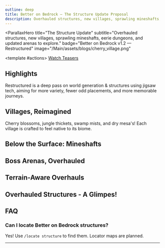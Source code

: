 ```yaml
---
outline: deep
title: Better on Bedrock — The Structure Update Proposal
description: Overhauled structures, new villages, sprawling mineshafts, eerie dungeons, and updated arenas to explore.
---
```


<!-- HERO -->
<ParallaxHero
  title="The Structure Update"
  subtitle="Overhauled structures, new villages, sprawling mineshafts, eerie dungeons, and updated arenas to explore."
  badge="Better on Bedrock v1.2 — Restructured"
  image="/Main/assets/blogs/cherry_village.png"
>
  <template #actions>
    <a class="vp-button brand" href="https://www.youtube.com/watch?v=kSI09tXAavM" target="_blank" rel="noopener">Watch Teasers</a>
  </template>
</ParallaxHero>

## Highlights

<FeatureGrid :features="[
  { icon: '🏘️', title: 'Biome-Specific Villages', description: 'Cherry Groves, Jungles, Swamps and Mesa villages now match their biomes for stronger fantasy and better gameplay.' },
  { icon: '⛏️', title: 'New Mineshaft', description: 'Vanilla mineshafts but bigger!' },
  { icon: '⚔️', title: 'Overhauled Boss Arenas', description: 'Smarter spaces for the Willager, Enchanter and other bosses' },
  { icon: '🗺️', title: 'Locate Structures', description: 'Use /locate structure or locator maps to find Better on Bedrock structures.' },
  { icon: '🌄', title: 'Terrain-Aware Generation', description: 'Restructured focuses on natural placement and seamless blending with terrain.' },
  { icon: '🥾', title: 'Pillager Camps', description: 'Ambush points and tactical bases spice up survival routes.' }
]" />

<Callout tone="tip" label="What is Restructured?">
Restructured is a deep pass on world generation & structures using jigsaw tech, aiming for more variety, fewer odd placements, and more memorable journeys.
</Callout>

## Villages, Reimagined

Cherry blossoms, jungle thickets, swamp mists, and dry mesa's! Each village is crafted to feel native to its biome.

<GalleryMasonry :images="[
  { src: '/Main/assets/blogs/cherry_village.png', alt: 'Cherry Grove Village', caption: 'Calm, elegant homes under pink canopies.' },
  { src: '/Main/assets/blogs/jungle_village.png', alt: 'Jungle Village', caption: 'A work-in-progress look at dense jungle living.' },
  { src: '/Main/assets/blogs/mesa_village.png', alt: 'Mesa Village', caption: 'A more dangerous Pillager presence.' },
  { src: '/Main/assets/blogs/swamp_village.png', alt: 'Swamp Village', caption: 'A more dangerous Pillager presence.' }
]" />

## Below the Surface: Mineshafts

<GalleryMasonry :images="[
  { src: '/Main/assets/blogs/mineshaft.png', alt: 'New Mineshaft', caption: 'Wider routes, better sightlines, new loot paths.' }
]" />

## Boss Arenas, Overhauled

<GalleryMasonry :images="[
  { src: '/Main/assets/blogs/willager_boss.png', alt: 'Willager Arena', caption: 'A more fearsome battleground, with a totaly not suspicous chest.' },
  { src: '/Main/assets/blogs/enchanter_boss.png', alt: 'Enchanter Arena', caption: 'The Enchanter returns with a new venue.' }
]" />

## Terrain-Aware Overhauls

<GalleryMasonry :images="[
  { src: '/Main/assets/blogs/trader_outpost.png', alt: 'Trader Outpost', caption: 'Structures now fit more naturally into the world.' }
]" />

## Overhauled Structures - A Glimpes!

<GalleryMasonry :images="[
  { src: '/Main/assets/blogs/adventure_camp.png', alt: 'Adventure Camp', caption: 'Adventure Camps feel more liks camps.' },
    { src: '/Main/assets/blogs/pillage_ship.png', alt: 'Pillager Ship', caption: 'Pillagers who sail the seven seas. Yar Matey!' },
      { src: '/Main/assets/blogs/well_dungeon.png', alt: 'Well Dungeon', caption: 'Redesigned for more combat experience with decent loot rewards.' },
      { src: '/Main/assets/blogs/birch_waystone.png', alt: 'Trader Outpost', caption: 'Waystone Huts have biome variants.' },
      { src: '/Main/assets/blogs/trail_digsite.png', alt: 'Trader Outpost', caption: 'I wonder what this sherd is..' }
]" />

<StatBadge :items="[
  { value: '40+', label: 'New/Overhauled Structures' },
  { value: '4', label: 'Biome Villages' }
]" />

## FAQ

### Can I locate Better on Bedrock structures?
Yes! Use `/locate structure` to find them. Locator maps are planned.

---
